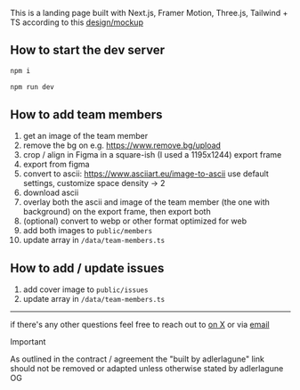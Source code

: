 This is a landing page built with Next.js, Framer Motion, Three.js, Tailwind + TS according to this <a href="https://www.figma.com/design/jMdnz4YdkBLvnfUeiV9GVB/infinite-magazine?node-id=0-1&t=ijl8SsWsJVEPU08J-1" >design/mockup</a>

## How to start the dev server

```bash
npm i
```

```bash
npm run dev
```

## How to add team members

1. get an image of the team member
2. remove the bg on e.g. https://www.remove.bg/upload
3. crop / align in Figma in a square-ish (I used a 1195x1244) export frame
4. export from figma
5. convert to ascii: https://www.asciiart.eu/image-to-ascii
    use default settings, customize space density -> 2
6. download ascii
7. overlay both the ascii and image of the team member (the one with background) on the export frame, then export both
8. (optional) convert to webp or other format optimized for web
9. add both images to `public/members`
9. update array in `/data/team-members.ts`

## How to add / update issues

1. add cover image to `public/issues`
2. update array in `/data/team-members.ts`

___

if there's any other questions feel free to reach out to <a href="https://x.com/parzerp">on X</a> or via <a href="mailto:hi@adlerlagune.com">email</a>

> [!IMPORTANT]  
> As outlined in the contract / agreement the "built by adlerlagune" link should not be removed or adapted unless otherwise stated by adlerlagune OG